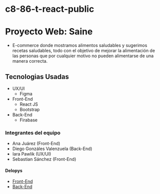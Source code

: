 # c8-86-t-react-public

# Proyecto Web: Saine

- E-commerce donde mostramos alimentos saludables y sugerimos recetas saludables, todo con el objetivo de mejorar la alimentación de las personas que por cualquier motivo no pueden alimentarse de una manera correcta.

## Tecnologias Usadas
- UX/UI
  - Figma
- Front-End
  - React JS
  - Bootstrap
- Back-End
  - Firabase
  
### Integrantes del equipo
- Ana Juárez (Front-End)
- Diego Gonzáles Valenzuela (Back-End)
- Iara Pawlik (UX/UI)
- Sebastian Sánchez (Front-End)

#### Delopys
- [Front-End](https://saine-clone.netlify.app/)
- [Back-End](https://us-central1-saine-api.cloudfunctions.net/app/api/products)
